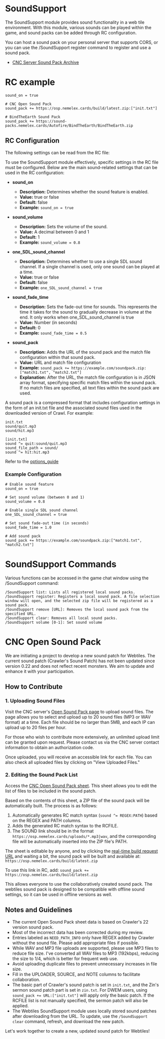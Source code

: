 # SoundSupport

The SoundSupport module provides sound functionality in a web tile environment. With this module, various sounds can be
played within the game, and sound packs can be added through RC configuration.

You can host a sound pack on your personal server that supports CORS, or you can use the /SoundSupport register command
to register and use a sound pack.

- [CNC Server Sound Pack Archive](https://sound-packs.nemelex.cards)

# RC example

```
sound_on = true

# CNC Open Sound Pack
sound_pack += https://osp.nemelex.cards/build/latest.zip:["init.txt"]

# BindTheEarth Sound Pack
sound_pack += https://sound-packs.nemelex.cards/Autofire/BindTheEarth/BindTheEarth.zip
```

## RC Configuration

The following settings can be read from the RC file:

To use the SoundSupport module effectively, specific settings in the RC file must be configured. Below are the main
sound-related settings that can be used in the RC configuration:

- **sound_on**
    - **Description:** Determines whether the sound feature is enabled.
    - **Value:** true or false
    - **Default:** false
    - **Example:** `sound_on = true`

- **sound_volume**
    - **Description:** Sets the volume of the sound.
    - **Value:** A decimal between 0 and 1
    - **Default:** 1
    - **Example:** `sound_volume = 0.8`

- **one_SDL_sound_channel**
    - **Description:** Determines whether to use a single SDL sound channel. If a single channel is used, only one sound
      can be played at a time.
    - **Value:** true or false
    - **Default:** false
    - **Example:** `one_SDL_sound_channel = true`

- **sound_fade_time**
  - **Description:** Sets the fade-out time for sounds. This represents the time it takes for the sound to gradually
    decrease in volume at the end. It only works when one_SDL_sound_channel is true
  - **Value:** Number (in seconds)
  - **Default:** 0
  - **Example:** `sound_fade_time = 0.5`

- **sound_pack**
    - **Description:** Adds the URL of the sound pack and the match file configuration within that sound pack.
    - **Value:** URL and match file configuration
    - **Example:** `sound_pack += https://example.com/soundpack.zip:["match1.txt", "match2.txt"]`
    - **Explanation:** After the URL, the match file configuration is in JSON array format, specifying specific match
      files within the sound pack. If no match files are specified, all text files within the sound pack are used.

A sound pack is a compressed format that includes configuration settings in the form of an init.txt file and the associated sound files used in the downloaded version of Crawl. For example:
```plaintext
init.txt
sound/quit.mp3
sound/hit.mp3
```
```plaintext
[init.txt]
sound ^= quit:sound/quit.mp3
sound_file_path = sound/
sound ^= hit:hit.mp3
```
Refer to the [options_guide](https://raw.githubusercontent.com/crawl/crawl/master/crawl-ref/docs/options_guide.txt)

### Example Configuration

```plaintext
# Enable sound feature
sound_on = true

# Set sound volume (between 0 and 1)
sound_volume = 0.8

# Enable single SDL sound channel
one_SDL_sound_channel = true

# Set sound fade-out time (in seconds)
sound_fade_time = 1.0

# Add sound pack
sound_pack += https://example.com/soundpack.zip:["match1.txt", "match2.txt"]
```

# SoundSupport Commands

Various functions can be accessed in the game chat window using the /SoundSupport command:

```plaintext
/SoundSupport list: Lists all registered local sound packs.
/SoundSupport register: Registers a local sound pack. A file selection window will open, and the selected zip file will be registered as a sound pack.
/SoundSupport remove [URL]: Removes the local sound pack from the specified URL.
/SoundSupport clear: Removes all local sound packs.
/SoundSupport volume [0-1]: Set sound volume
```

# CNC Open Sound Pack
We are initiating a project to develop a new sound patch for Webtiles. The current sound patch (Crawler's Sound Patch) has not been updated since version 0.22 and does not reflect recent monsters. We aim to update and enhance it with your participation.

## How to Contribute

### 1. Uploading Sound Files

Visit the CNC server's [Open Sound Pack page](https://osp.nemelex.cards/) to upload sound files. The page allows you to select and upload up to 20 sound files (MP3 or WAV format) at a time. Each file should be no larger than 5MB, and each IP can upload up to 20 files per hour.

For those who wish to contribute more extensively, an unlimited upload limit can be granted upon request. Please contact us via the CNC server contact information to obtain an authorization code.

Once uploaded, you will receive an accessible link for each file. You can also check all uploaded files by clicking on "View Uploaded Files."

### 2. Editing the Sound Pack List

Access the [CNC Open Sound Pack sheet](https://docs.google.com/spreadsheets/d/1ePlT10S0uyhqyBm4bZixnGSkfnHmcfUa8JViuDqE0Ow/edit?gid=155014829#gid=155014829). This sheet allows you to edit the list of files to be included in the sound patch.

Based on the contents of this sheet, a ZIP file of the sound pack will be automatically built. The process is as follows:

1. Automatically generates RC match syntax (`sound ^= REGEX:PATH`) based on the REGEX and PATH columns.
2. Adds the generated RC match syntax to the RCFILE.
3. The SOUND link should be in the format `https://osp.nemelex.cards/uploads/*.mp3|wav`, and the corresponding file will be automatically inserted into the ZIP file's PATH.

The sheet is editable by anyone, and by clicking the [real-time build request URL](https://osp.nemelex.cards/request-build) and waiting a bit, the sound pack will be built and available at: `https://osp.nemelex.cards/build/latest.zip`

To use this link in RC, add: `sound_pack += https://osp.nemelex.cards/build/latest.zip`

This allows everyone to use the collaboratively created sound pack. The webtiles sound pack is designed to be compatible with offline sound settings, so it can be used in offline versions as well.

## Notes and Guidelines

- The current Open Sound Pack sheet data is based on Crawler's 22 version sound pack.
- Most of the incorrect data has been corrected during my review.
- Entries labeled as `NEED_PATH_INFO` only have REGEX added by Crawler without the sound file. Please add appropriate files if possible.
- While WAV and MP3 file uploads are supported, please use MP3 files to reduce file size. I've converted all WAV files to MP3 (192kbps), reducing the size to 1/4, which is better for frequent web use.
- Avoid uploading duplicate files to prevent unnecessary increases in file size.
- Fill in the UPLOADER, SOURCE, and NOTE columns to facilitate collaboration.
- The basic part of Crawler's sound patch is set in `init.txt`, and the Zin's sermon sound patch part is set in `zin.txt`. For DWEM users, using `sound_pack += URL:["init.txt"]` will apply only the basic patch. If the RCFILE list is not manually specified, the sermon patch will also be applied.
- The Webtiles SoundSupport module uses locally stored sound patches after downloading from the URL. To update, use the `/SoundSupport clear` command, refresh, and download the new patch.

Let's work together to create a new, updated sound patch for Webtiles!
